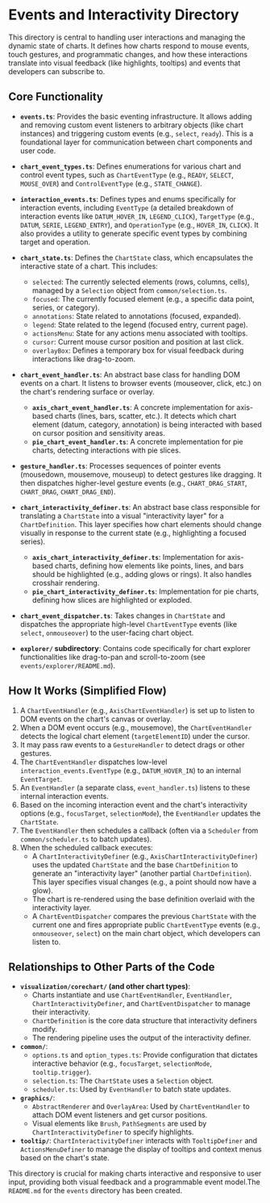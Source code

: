 # Events and Interactivity Directory

This directory is central to handling user interactions and managing the dynamic state of charts. It defines how charts respond to mouse events, touch gestures, and programmatic changes, and how these interactions translate into visual feedback (like highlights, tooltips) and events that developers can subscribe to.

## Core Functionality

*   **`events.ts`**: Provides the basic eventing infrastructure. It allows adding and removing custom event listeners to arbitrary objects (like chart instances) and triggering custom events (e.g., `select`, `ready`). This is a foundational layer for communication between chart components and user code.
*   **`chart_event_types.ts`**: Defines enumerations for various chart and control event types, such as `ChartEventType` (e.g., `READY`, `SELECT`, `MOUSE_OVER`) and `ControlEventType` (e.g., `STATE_CHANGE`).
*   **`interaction_events.ts`**: Defines types and enums specifically for interaction events, including `EventType` (a detailed breakdown of interaction events like `DATUM_HOVER_IN`, `LEGEND_CLICK`), `TargetType` (e.g., `DATUM`, `SERIE`, `LEGEND_ENTRY`), and `OperationType` (e.g., `HOVER_IN`, `CLICK`). It also provides a utility to generate specific event types by combining target and operation.
*   **`chart_state.ts`**: Defines the `ChartState` class, which encapsulates the interactive state of a chart. This includes:
    *   `selected`: The currently selected elements (rows, columns, cells), managed by a `Selection` object from `common/selection.ts`.
    *   `focused`: The currently focused element (e.g., a specific data point, series, or category).
    *   `annotations`: State related to annotations (focused, expanded).
    *   `legend`: State related to the legend (focused entry, current page).
    *   `actionsMenu`: State for any actions menu associated with tooltips.
    *   `cursor`: Current mouse cursor position and position at last click.
    *   `overlayBox`: Defines a temporary box for visual feedback during interactions like drag-to-zoom.
*   **`chart_event_handler.ts`**: An abstract base class for handling DOM events on a chart. It listens to browser events (mouseover, click, etc.) on the chart's rendering surface or overlay.
    *   **`axis_chart_event_handler.ts`**: A concrete implementation for axis-based charts (lines, bars, scatter, etc.). It detects which chart element (datum, category, annotation) is being interacted with based on cursor position and sensitivity areas.
    *   **`pie_chart_event_handler.ts`**: A concrete implementation for pie charts, detecting interactions with pie slices.
*   **`gesture_handler.ts`**: Processes sequences of pointer events (mousedown, mousemove, mouseup) to detect gestures like dragging. It then dispatches higher-level gesture events (e.g., `CHART_DRAG_START`, `CHART_DRAG`, `CHART_DRAG_END`).
*   **`chart_interactivity_definer.ts`**: An abstract base class responsible for translating a `ChartState` into a visual "interactivity layer" for a `ChartDefinition`. This layer specifies how chart elements should change visually in response to the current state (e.g., highlighting a focused series).
    *   **`axis_chart_interactivity_definer.ts`**: Implementation for axis-based charts, defining how elements like points, lines, and bars should be highlighted (e.g., adding glows or rings). It also handles crosshair rendering.
    *   **`pie_chart_interactivity_definer.ts`**: Implementation for pie charts, defining how slices are highlighted or exploded.
*   **`chart_event_dispatcher.ts`**: Takes changes in `ChartState` and dispatches the appropriate high-level `ChartEventType` events (like `select`, `onmouseover`) to the user-facing chart object.

*   **`explorer/` subdirectory**: Contains code specifically for chart explorer functionalities like drag-to-pan and scroll-to-zoom (see `events/explorer/README.md`).

## How It Works (Simplified Flow)

1.  A `ChartEventHandler` (e.g., `AxisChartEventHandler`) is set up to listen to DOM events on the chart's canvas or overlay.
2.  When a DOM event occurs (e.g., mousemove), the `ChartEventHandler` detects the logical chart element (`targetElementID`) under the cursor.
3.  It may pass raw events to a `GestureHandler` to detect drags or other gestures.
4.  The `ChartEventHandler` dispatches low-level `interaction_events.EventType` (e.g., `DATUM_HOVER_IN`) to an internal `EventTarget`.
5.  An `EventHandler` (a separate class, `event_handler.ts`) listens to these internal interaction events.
6.  Based on the incoming interaction event and the chart's interactivity options (e.g., `focusTarget`, `selectionMode`), the `EventHandler` updates the `ChartState`.
7.  The `EventHandler` then schedules a callback (often via a `Scheduler` from `common/scheduler.ts` to batch updates).
8.  When the scheduled callback executes:
    *   A `ChartInteractivityDefiner` (e.g., `AxisChartInteractivityDefiner`) uses the updated `ChartState` and the base `ChartDefinition` to generate an "interactivity layer" (another partial `ChartDefinition`). This layer specifies visual changes (e.g., a point should now have a glow).
    *   The chart is re-rendered using the base definition overlaid with the interactivity layer.
    *   A `ChartEventDispatcher` compares the previous `ChartState` with the current one and fires appropriate public `ChartEventType` events (e.g., `onmouseover`, `select`) on the main chart object, which developers can listen to.

## Relationships to Other Parts of the Code

*   **`visualization/corechart/` (and other chart types)**:
    *   Charts instantiate and use `ChartEventHandler`, `EventHandler`, `ChartInteractivityDefiner`, and `ChartEventDispatcher` to manage their interactivity.
    *   `ChartDefinition` is the core data structure that interactivity definers modify.
    *   The rendering pipeline uses the output of the interactivity definer.
*   **`common/`**:
    *   `options.ts` and `option_types.ts`: Provide configuration that dictates interactive behavior (e.g., `focusTarget`, `selectionMode`, `tooltip.trigger`).
    *   `selection.ts`: The `ChartState` uses a `Selection` object.
    *   `scheduler.ts`: Used by `EventHandler` to batch state updates.
*   **`graphics/`**:
    *   `AbstractRenderer` and `OverlayArea`: Used by `ChartEventHandler` to attach DOM event listeners and get cursor positions.
    *   Visual elements like `Brush`, `PathSegments` are used by `ChartInteractivityDefiner` to specify highlights.
*   **`tooltip/`**: `ChartInteractivityDefiner` interacts with `TooltipDefiner` and `ActionsMenuDefiner` to manage the display of tooltips and context menus based on the chart's state.

This directory is crucial for making charts interactive and responsive to user input, providing both visual feedback and a programmable event model.The `README.md` for the `events` directory has been created.
